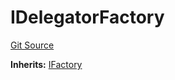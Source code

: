 # IDelegatorFactory
[Git Source](https://github.com/symbioticfi/core/blob/34733e78ecb0c08640f857df155aa6d467dd9462/src/interfaces/IDelegatorFactory.sol)

**Inherits:**
[IFactory](/Users/andreikorokhov/symbiotic/core/docs/autogen/src/src/interfaces/common/IFactory.sol/interface.IFactory.md)


